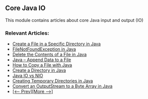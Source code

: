 ## Core Java IO

This module contains articles about core Java input and output (IO)

### Relevant Articles: 
- [Create a File in a Specific Directory in Java](https://www.baeldung.com/java-create-file-in-directory)
- [FileNotFoundException in Java](https://www.baeldung.com/java-filenotfound-exception)
- [Delete the Contents of a File in Java](https://www.baeldung.com/java-delete-file-contents)
- [Java – Append Data to a File](https://www.baeldung.com/java-append-to-file)
- [How to Copy a File with Java](https://www.baeldung.com/java-copy-file)
- [Create a Directory in Java](https://www.baeldung.com/java-create-directory) 
- [Java IO vs NIO](https://www.baeldung.com/java-io-vs-nio)
- [Creating Temporary Directories in Java](https://www.baeldung.com/java-temp-directories)
- [Convert an OutputStream to a Byte Array in Java](https://www.baeldung.com/java-outputstream-byte-array)
- [[<-- Prev]](/core-java-modules/core-java-io)[[More -->]](/core-java-modules/core-java-io-3)
